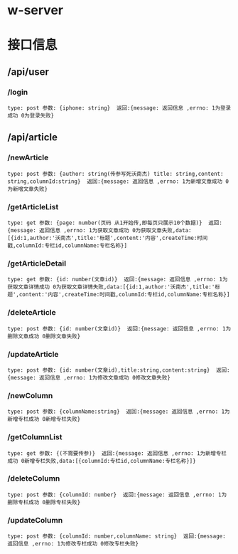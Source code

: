# w-server

# 接口信息
## /api/user
### /login
```
type: post 参数: {iphone: string}  返回:{message: 返回信息 ,errno: 1为登录成功 0为登录失败}
```
## /api/article
### /newArticle 
```
type: post 参数: {author: string(传参写死沃南杰) title: string,content: string,columnId:string}  返回:{message: 返回信息 ,errno: 1为新增文章成功 0为新增文章失败}
```
### /getArticleList
```
type: get 参数: {page: number(页码 从1开始传,即每页只展示10个数据)}  返回:{message: 返回信息 ,errno: 1为获取文章成功 0为获取文章失败,data:[{id:1,author:'沃南杰',title:'标题',content:'内容',createTime:时间戳,columnId:专栏id,columnName:专栏名称}]
```
### /getArticleDetail
```
type: get 参数: {id: number(文章id)}  返回:{message: 返回信息 ,errno: 1为获取文章详情成功 0为获取文章详情失败,data:[{id:1,author:'沃南杰',title:'标题',content:'内容',createTime:时间戳,columnId:专栏id,columnName:专栏名称}]
```

### /deleteArticle
```
type: post 参数: {id: number(文章id)}  返回:{message: 返回信息 ,errno: 1为删除文章成功 0删除文章失败}
```

### /updateArticle
```
type: post 参数: {id: number(文章id),title:string,content:string}  返回:{message: 返回信息 ,errno: 1为修改文章成功 0修改文章失败}
```

### /newColumn
```
type: post 参数: {columnName:string}  返回:{message: 返回信息 ,errno: 1为新增专栏成功 0新增专栏失败}
```

### /getColumnList
```
type: get 参数: {(不需要传参)}  返回:{message: 返回信息 ,errno: 1为新增专栏成功 0新增专栏失败,data:[{columnId:专栏id,columnName:专栏名称}]}
```
### /deleteColumn
```
type: post 参数: {columnId: number}  返回:{message: 返回信息 ,errno: 1为删除专栏成功 0删除专栏失败}
```

### /updateColumn
```
type: post 参数: {columnId: number,columnName: string}  返回:{message: 返回信息 ,errno: 1为修改专栏成功 0修改专栏失败}
```

<!-- ### /search
```
type: get 参数: {}  返回:{message: 返回信息 ,errno: 1为修改文章成功 0修改文章失败}
``` -->